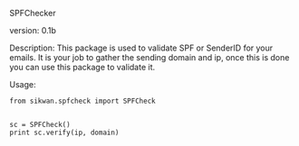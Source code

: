 SPFChecker

version: 0.1b

Description:
This package is used to validate SPF or SenderID for your emails. It is your job to gather the sending domain and ip,
once this is done you can use this package to validate it.

Usage:

```
from sikwan.spfcheck import SPFCheck


sc = SPFCheck()
print sc.verify(ip, domain)

```
